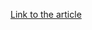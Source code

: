 [Link to the article](https://cybergeeks.tech/a-detailed-analysis-of-lazarus-malware-disguised-as-notepad-shell-extension)
